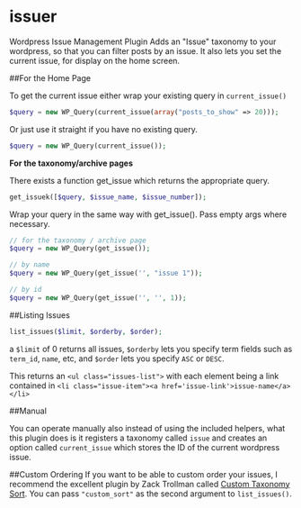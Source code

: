 issuer
======

Wordpress Issue Management Plugin
Adds an "Issue" taxonomy to your wordpress, so that 
you can filter posts by an issue. It also lets you set the current issue,
for display on the home screen.

##For the Home Page

To get the current issue either wrap your existing query in `current_issue()`
```php
$query = new WP_Query(current_issue(array("posts_to_show" => 20)));
```
Or just use it straight if you have no existing query.
```php
$query = new WP_Query(current_issue());
```

**For the taxonomy/archive pages**

There exists a function get_issue which returns the appropriate query.
```php
get_issuek([$query, $issue_name, $issue_number]);
```

Wrap your query in the same way with get_issue(). Pass empty args where necessary.
```php
// for the taxonomy / archive page
$query = new WP_Query(get_issue());

// by name
$query = new WP_Query(get_issue('', "issue 1"));

// by id
$query = new WP_Query(get_issue('', '', 1));
```

##Listing Issues

```php
list_issues($limit, $orderby, $order);
```
a `$limit` of 0 returns all issues, `$orderby` lets you specify term fields such as `term_id`, `name`, etc, 
and `$order` lets you specify `ASC` or `DESC`.

This returns an `<ul class="issues-list">` with each element being a link contained in
`<li class="issue-item"><a href='issue-link'>issue-name</a></li>`

##Manual

You can operate manually also instead of using the included helpers, what this plugin does 
is it registers a taxonomy called `issue` and creates an option called `current_issue` which
stores the ID of the current wordpress issue.

##Custom Ordering
If you want to be able to custom order your issues, I recommend the excellent plugin by Zack Trollman called 
[Custom Taxonomy Sort](http://wordpress.org/plugins/custom-taxonomy-sort/). You can pass `"custom_sort"` as
the second argument to `list_issues()`.



